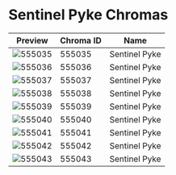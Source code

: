 # Sentinel Pyke Chromas



| Preview | Chroma ID | Name |
|---------|-----------|------|
| ![555035](https://raw.communitydragon.org/latest/plugins/rcp-be-lol-game-data/global/default/v1/champion-chroma-images/555/555035.png) | 555035 | Sentinel Pyke |
| ![555036](https://raw.communitydragon.org/latest/plugins/rcp-be-lol-game-data/global/default/v1/champion-chroma-images/555/555036.png) | 555036 | Sentinel Pyke |
| ![555037](https://raw.communitydragon.org/latest/plugins/rcp-be-lol-game-data/global/default/v1/champion-chroma-images/555/555037.png) | 555037 | Sentinel Pyke |
| ![555038](https://raw.communitydragon.org/latest/plugins/rcp-be-lol-game-data/global/default/v1/champion-chroma-images/555/555038.png) | 555038 | Sentinel Pyke |
| ![555039](https://raw.communitydragon.org/latest/plugins/rcp-be-lol-game-data/global/default/v1/champion-chroma-images/555/555039.png) | 555039 | Sentinel Pyke |
| ![555040](https://raw.communitydragon.org/latest/plugins/rcp-be-lol-game-data/global/default/v1/champion-chroma-images/555/555040.png) | 555040 | Sentinel Pyke |
| ![555041](https://raw.communitydragon.org/latest/plugins/rcp-be-lol-game-data/global/default/v1/champion-chroma-images/555/555041.png) | 555041 | Sentinel Pyke |
| ![555042](https://raw.communitydragon.org/latest/plugins/rcp-be-lol-game-data/global/default/v1/champion-chroma-images/555/555042.png) | 555042 | Sentinel Pyke |
| ![555043](https://raw.communitydragon.org/latest/plugins/rcp-be-lol-game-data/global/default/v1/champion-chroma-images/555/555043.png) | 555043 | Sentinel Pyke |